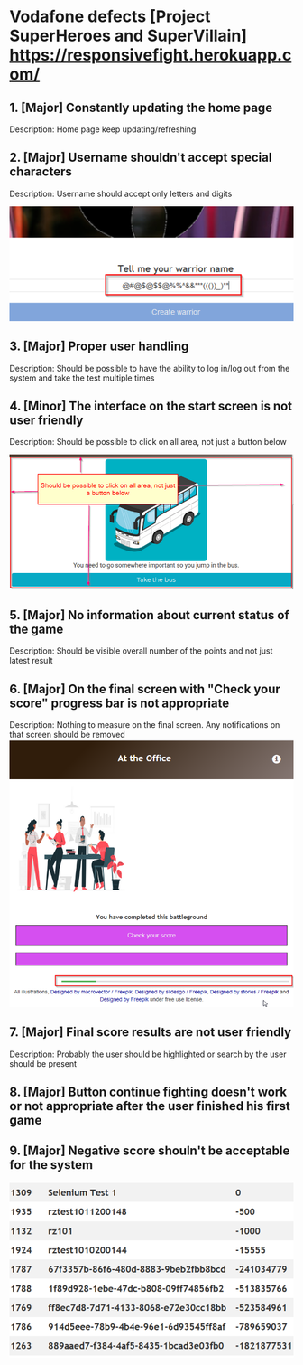 # Vodafone defects [Project  SuperHeroes and SuperVillain] https://responsivefight.herokuapp.com/

## 1. [Major] Constantly updating the home page
Description: Home page keep updating/refreshing

## 2. [Major] Username shouldn't accept special characters
Description: Username should accept only letters and digits

![image](username.png)

## 3. [Major] Proper user handling
Description: Should be possible to have the ability to log in/log out from the system and take the test multiple times

## 4. [Minor] The interface on the start screen is not user friendly
Description: Should be possible to click on all area, not just a button below

![image](main-area-click.png)

## 5. [Major] No information about current status of the game
Description: Should be visible overall number of the points and not just latest result

## 6. [Major] On the final screen with "Check your score" progress bar is not appropriate
Description: Nothing to measure on the final screen. Any notifications on that screen should be removed
![image](checkscore.png)

## 7. [Major] Final score results are not user friendly
Description: Probably the user should be highlighted or search by the user should be present

## 8. [Major] Button continue fighting doesn't work or not appropriate after the user finished his first game

## 9. [Major] Negative score shouln't be acceptable for the system

![image](negativescore.png)
